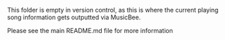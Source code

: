 
This folder is empty in version control, as this is where the current playing song information gets outputted via MusicBee.


Please see the main README.md file for more information
